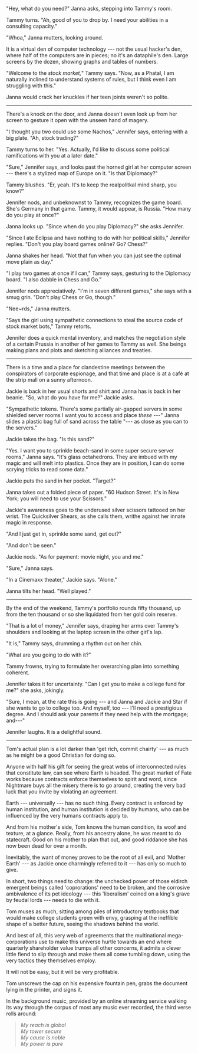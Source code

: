 "Hey, what do you need?" Janna asks, stepping into Tammy's room.

Tammy turns. "Ah, good of you to drop by. I need your abilities in a consulting capacity."

"Whoa," Janna mutters, looking around.

It is a virtual den of computer technology --- not the usual hacker's den, where half of the
computers are in pieces; no it's an dataphile's den. Large screens by the dozen, showing graphs
and tables of numbers.

"Welcome to the _stock market,_" Tammy says. "Now, as a Phatal, I am naturally inclined to
understand systems of rules, but I think even I am struggling with this."

Janna would crack her knuckles if her teen joints weren't so polite.

----

There's a knock on the door, and Janna doesn't even look up from her screen to gesture it open
with the unseen hand of magery.

"I thought you two could use some Nachos," Jennifer says, entering with a big plate. "Ah,
stock trading?"

Tammy turns to her. "Yes. Actually, I'd like to discuss some political ramifications with
you at a later date."

"Sure," Jennifer says, and looks past the horned girl at her computer screen --- there's a stylized
map of Europe on it. "Is that Diplomacy?"

Tammy blushes. "Er, yeah. It's to keep the realpolitkal mind sharp, you know?"

Jennifer nods, and unbeknownst to Tammy, recognizes the game board. She's Germany in
that game. Tammy, it would appear, is Russia.
"How many do you play at once?"

Janna looks up. "Since when do you play Diplomacy?" she asks Jennifer.

"Since I ate Eclipsa and have nothing to do with her political skills," Jennifer replies. "Don't you
play board games online? Go? Chess?"

Janna shakes her head. "Not that fun when you can just see the optimal move plain as day."

"I play two games at once if I can," Tammy says, gesturing to the Diplomacy board. "I also dabble
in Chess and Go."

Jennifer nods appreciatively. "I'm in seven different games," she says with a smug grin. "Don't play
Chess or Go, though."

"Nee\~rds," Janna mutters.

"Says the girl using sympathetic connections to steal the source code of stock market bots," Tammy retorts.

Jennifer does a quick mental inventory, and matches the negotiation style of a certain Prussia in another
of her games to Tammy as well. She beings making plans and plots and sketching alliances and treaties.

----

There is a time and a place for clandestine meetings between the conspirators of corporate espionage, and
that time and place is at a café at the strip mall on a sunny afternoon.

Jackie is back in her usual shorts and shirt and Janna has is back in her beanie. "So, what do you have
for me?" Jackie asks.

"Sympathetic tokens. There's some partially air-gapped servers in some shielded server rooms I want you to access and
place _these_ ---" Janna slides a plastic bag full of sand across the table "--- as close as you can to the
servers."

Jackie takes the bag. "Is this sand?"

"Yes. I want you to sprinkle beach-sand in some super secure server rooms," Janna says. "It's glass octahedrons.
They are imbued with my magic and will melt into plastics. Once they are in position, I can do some scrying tricks
to read some data."

Jackie puts the sand in her pocket. "Target?"

Janna takes out a folded piece of paper. "60 Hudson Street. It's in New York; you will need to use your Scissors."

Jackie's awareness goes to the underused silver scissors tattooed on her wrist. The
Quicksilver Shears, as she calls them, writhe against her innate magic in response.

"And I just get in, sprinkle some sand, get out?"

"And don't be seen."

Jackie nods. "As for payment: movie night, you and me."

"Sure," Janna says.

"In a Cinemaxx theater," Jackie says. "Alone."

Janna tilts her head. "Well played."

----

By the end of the weekend, Tammy's portfolio rounds fifty thousand, up from the ten thousand or so
she liquidated from her gold coin reserve.

"That is a lot of money," Jennifer says, draping her arms over Tammy's shoulders and looking at the laptop screen
in the other girl's lap.

"It is," Tammy says, drumming a rhythm out on her chin.

"What are you going to do with it?"

Tammy frowns, trying to formulate her overarching plan into something coherent.

Jennifer takes it for uncertainty. "Can I get you to make a college fund for me?" she asks, jokingly.

"Sure, I mean, at the rate this is going --- and Janna and Jackie and Star if she wants to go to college too.
And myself, too --- I'll need a prestigious degree. And I should ask your parents if they need help with the
mortgage; and---"

Jennifer laughs. It is a delightful sound.

----

Tom's actual plan is a lot darker than 'get rich, commit chairty' --- as much as he might be a good Christian
for doing so.

Anyone with half his gift for seeing the great webs of interconnected rules that constitute law, can see where
Earth is headed. The great market of Fate works because contracts enforce themselves to spirit and word, since
Nightmare buys all the misery there is to go around, creating the very bad luck that you invite by violating
an agreement.

Earth --- universally --- has no such thing. Every contract is enforced by human institution, and human institution
is decided by humans, who can be influenced by the very humans contracts apply to.

And from his mother's side, Tom knows the human condition, its woof and texture, at a glance. Really,
from his ancestry alone, he was meant to do statecraft. Good on his mother to plan that out, and good riddance
she has now been dead for over a month.

Inevitably, the want of money proves to be the root of all evil, and 'Mother Earth' --- as Jackie once charmingly
referred to it --- has only so much to give.

In short, two things need to change: the unchecked power of those eldirch emergent beings called 'coprorations'
need to be broken, and the corrosive ambivalence of its pet ideology --- this 'liberalism' coined on a king's grave
by feudal lords --- needs to die with it.

Tom muses as much, sitting among piles of introductory textbooks that would make college students green with envy,
grasping at the ineffible shape of a better future, seeing the shadows behind the world.

And best of all, this very web of agreements that the multinational mega-corporations use to make this universe
hurtle towards an end where quarterly shareholder value trumps all other concerns, it admits a clever little
fiend to slip through and make them all come tumbling down, using the very tactics they themselves employ.

It will not be easy, but it will be very profitable.

Tom unscrews the cap on his expensive fountain pen, grabs the document lying in the printer, and signs it.

In the background music, provided by an online streaming service walking its way through the corpus of
most any music ever recorded, the third verse rolls around:

> _My reach is global  
> My tower secure  
> My cause is noble  
> My power is pure_
